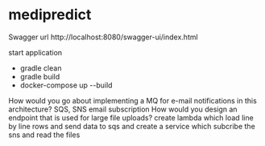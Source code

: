 # medipredict

Swagger url http://localhost:8080/swagger-ui/index.html

start application
- gradle clean
- gradle build
- docker-compose up --build


How would you go about implementing a MQ for e-mail notifications in this architecture?
SQS, SNS email subscription
How would you design an endpoint that is used for large file uploads?
create lambda which load line by line rows and send data to sqs and create a service which subcribe the sns and read the files
